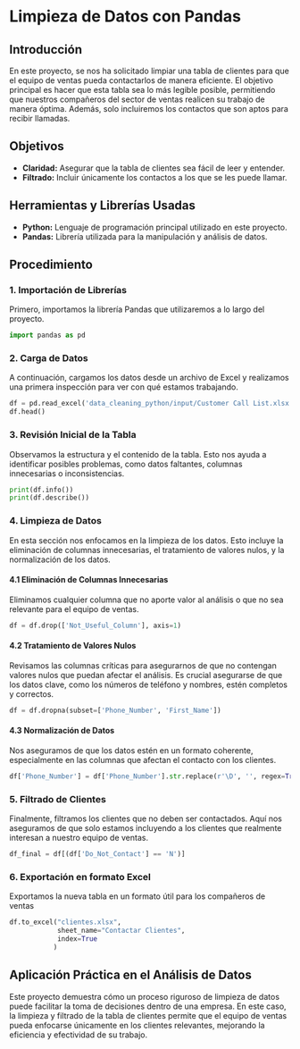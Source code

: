 # Limpieza de Datos con Pandas

## Introducción
En este proyecto, se nos ha solicitado limpiar una tabla de clientes para que el equipo de ventas pueda contactarlos de manera eficiente. El objetivo principal es hacer que esta tabla sea lo más legible posible, permitiendo que nuestros compañeros del sector de ventas realicen su trabajo de manera óptima. Además, solo incluiremos los contactos que son aptos para recibir llamadas.

## Objetivos
- **Claridad:** Asegurar que la tabla de clientes sea fácil de leer y entender.
- **Filtrado:** Incluir únicamente los contactos a los que se les puede llamar.

## Herramientas y Librerías Usadas
- **Python:** Lenguaje de programación principal utilizado en este proyecto.
- **Pandas:** Librería utilizada para la manipulación y análisis de datos.

## Procedimiento

### 1. Importación de Librerías
Primero, importamos la librería Pandas que utilizaremos a lo largo del proyecto.

```python
import pandas as pd
```

### 2. Carga de Datos
A continuación, cargamos los datos desde un archivo de Excel y realizamos una primera inspección para ver con qué estamos trabajando.

```python
df = pd.read_excel('data_cleaning_python/input/Customer Call List.xlsx')
df.head()
```

### 3. Revisión Inicial de la Tabla
Observamos la estructura y el contenido de la tabla. Esto nos ayuda a identificar posibles problemas, como datos faltantes, columnas innecesarias o inconsistencias.

```python
print(df.info())
print(df.describe())
```

### 4. Limpieza de Datos
En esta sección nos enfocamos en la limpieza de los datos. Esto incluye la eliminación de columnas innecesarias, el tratamiento de valores nulos, y la normalización de los datos.

#### 4.1 Eliminación de Columnas Innecesarias
Eliminamos cualquier columna que no aporte valor al análisis o que no sea relevante para el equipo de ventas.

```python
df = df.drop(['Not_Useful_Column'], axis=1)
```

#### 4.2 Tratamiento de Valores Nulos
Revisamos las columnas críticas para asegurarnos de que no contengan valores nulos que puedan afectar el análisis. Es crucial asegurarse de que los datos clave, como los números de teléfono y nombres, estén completos y correctos.

```python
df = df.dropna(subset=['Phone_Number', 'First_Name'])
```



#### 4.3 Normalización de Datos
Nos aseguramos de que los datos estén en un formato coherente, especialmente en las columnas que afectan el contacto con los clientes.

```python
df['Phone_Number'] = df['Phone_Number'].str.replace(r'\D', '', regex=True)
```

### 5. Filtrado de Clientes
Finalmente, filtramos los clientes que no deben ser contactados. Aquí nos aseguramos de que solo estamos incluyendo a los clientes que realmente interesan a nuestro equipo de ventas.

```python
df_final = df[(df['Do_Not_Contact'] == 'N')]
```
### 6. Exportación en formato Excel
Exportamos la nueva tabla en un formato útil para los compañeros de ventas

```python
df.to_excel("clientes.xlsx",
            sheet_name="Contactar Clientes",
            index=True
           )
```

## Aplicación Práctica en el Análisis de Datos
Este proyecto demuestra cómo un proceso riguroso de limpieza de datos puede facilitar la toma de decisiones dentro de una empresa. En este caso, la limpieza y filtrado de la tabla de clientes permite que el equipo de ventas pueda enfocarse únicamente en los clientes relevantes, mejorando la eficiencia y efectividad de su trabajo.

